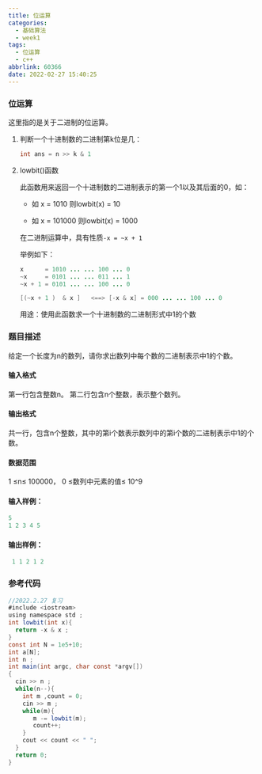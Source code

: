 ```yaml
---
title: 位运算
categories:
  - 基础算法
  - week1
tags:
  - 位运算
  - c++
abbrlink: 60366
date: 2022-02-27 15:40:25
---
```


### 位运算

这里指的是关于二进制的位运算。

1. 判断一个十进制数的二进制第k位是几：

   ```java
   int ans = n >> k & 1
   ```

2. lowbit()函数

   此函数用来返回一个十进制数的二进制表示的第一个1以及其后面的0，如：

   * 如 x = 1010     则lowbit(x) = 10

   * 如 x = 101000  则lowbit(x) = 1000

   在二进制运算中，具有性质`-x = ~x + 1`

   举例如下：

   ```java
   x      = 1010 ... ... 100 ... 0
   ~x     = 0101 ... ... 011 ... 1
   ~x + 1 = 0101 ... ... 100 ... 0
   
   [(~x + 1 )  & x ]   <==> [-x & x] = 000 ... ... 100 ... 0
   ```

   用途：使用此函数求一个十进制数的二进制形式中1的个数

### 题目描述
给定一个长度为n的数列，请你求出数列中每个数的二进制表示中1的个数。
#### 输入格式
第一行包含整数n。
第二行包含n个整数，表示整个数列。
#### 输出格式
共一行，包含n个整数，其中的第i个数表示数列中的第i个数的二进制表示中1的个数。
#### 数据范围
1 ≤n≤ 100000，
0 ≤数列中元素的值≤ 10^9

#### 输入样例：
```java
5
1 2 3 4 5
```

#### 输出样例：

```java
 1 1 2 1 2
```

### 参考代码

```java
//2022.2.27 复习
#include <iostream>
using namespace std ;
int lowbit(int x){
  return -x & x ;
}
const int N = 1e5+10;
int a[N];
int n ;
int main(int argc, char const *argv[])
{
  cin >> n ;
  while(n--){
    int m ,count = 0;
    cin >> m ;
    while(m){
       m -= lowbit(m);
       count++;
    }
    cout << count << " ";
  }
  return 0;
}
```



